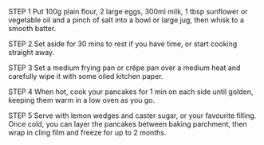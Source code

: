 
STEP 1
Put 100g plain flour, 2 large eggs, 300ml milk, 1 tbsp sunflower or vegetable oil and a pinch of salt into a bowl or large jug, then whisk to a smooth batter.

STEP 2
Set aside for 30 mins to rest if you have time, or start cooking straight away.

STEP 3
Set a medium frying pan or crêpe pan over a medium heat and carefully wipe it with some oiled kitchen paper.

STEP 4
When hot, cook your pancakes for 1 min on each side until golden, keeping them warm in a low oven as you go.

STEP 5
Serve with lemon wedges and caster sugar, or your favourite filling. Once cold, you can layer the pancakes between baking parchment, then wrap in cling film and freeze for up to 2 months.